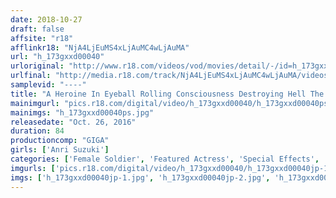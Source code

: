 ```yaml
---
date: 2018-10-27
draft: false
affsite: "r18"
afflinkr18: "NjA4LjEuMS4xLjAuMC4wLjAuMA"
url: "h_173gxxd00040"
urloriginal: "http://www.r18.com/videos/vod/movies/detail/-/id=h_173gxxd00040"
urlfinal: "http://media.r18.com/track/NjA4LjEuMS4xLjAuMC4wLjAuMA/videos/vod/movies/detail/-/id=h_173gxxd00040"
samplevid: "----"
title: "A Heroine In Eyeball Rolling Consciousness Destroying Hell The Masked Beautiful Girl Aurora Anri Suzuki"
mainimgurl: "pics.r18.com/digital/video/h_173gxxd00040/h_173gxxd00040ps.jpg"
mainimgs: "h_173gxxd00040ps.jpg"
releasedate: "Oct. 26, 2016"
duration: 84
productioncomp: "GIGA"
girls: ['Anri Suzuki']
categories: ['Female Soldier', 'Featured Actress', 'Special Effects', 'Creampie']
imgurls: ['pics.r18.com/digital/video/h_173gxxd00040/h_173gxxd00040jp-1.jpg', 'pics.r18.com/digital/video/h_173gxxd00040/h_173gxxd00040jp-2.jpg', 'pics.r18.com/digital/video/h_173gxxd00040/h_173gxxd00040jp-3.jpg', 'pics.r18.com/digital/video/h_173gxxd00040/h_173gxxd00040jp-4.jpg', 'pics.r18.com/digital/video/h_173gxxd00040/h_173gxxd00040jp-5.jpg', 'pics.r18.com/digital/video/h_173gxxd00040/h_173gxxd00040jp-6.jpg', 'pics.r18.com/digital/video/h_173gxxd00040/h_173gxxd00040jp-7.jpg', 'pics.r18.com/digital/video/h_173gxxd00040/h_173gxxd00040jp-8.jpg', 'pics.r18.com/digital/video/h_173gxxd00040/h_173gxxd00040jp-9.jpg', 'pics.r18.com/digital/video/h_173gxxd00040/h_173gxxd00040jp-10.jpg', 'pics.r18.com/digital/video/h_173gxxd00040/h_173gxxd00040jp-11.jpg', 'pics.r18.com/digital/video/h_173gxxd00040/h_173gxxd00040jp-12.jpg', 'pics.r18.com/digital/video/h_173gxxd00040/h_173gxxd00040jp-13.jpg', 'pics.r18.com/digital/video/h_173gxxd00040/h_173gxxd00040jp-14.jpg', 'pics.r18.com/digital/video/h_173gxxd00040/h_173gxxd00040jp-15.jpg', 'pics.r18.com/digital/video/h_173gxxd00040/h_173gxxd00040jp-16.jpg', 'pics.r18.com/digital/video/h_173gxxd00040/h_173gxxd00040jp-17.jpg', 'pics.r18.com/digital/video/h_173gxxd00040/h_173gxxd00040jp-18.jpg', 'pics.r18.com/digital/video/h_173gxxd00040/h_173gxxd00040jp-19.jpg', 'pics.r18.com/digital/video/h_173gxxd00040/h_173gxxd00040jp-20.jpg']
imgs: ['h_173gxxd00040jp-1.jpg', 'h_173gxxd00040jp-2.jpg', 'h_173gxxd00040jp-3.jpg', 'h_173gxxd00040jp-4.jpg', 'h_173gxxd00040jp-5.jpg', 'h_173gxxd00040jp-6.jpg', 'h_173gxxd00040jp-7.jpg', 'h_173gxxd00040jp-8.jpg', 'h_173gxxd00040jp-9.jpg', 'h_173gxxd00040jp-10.jpg', 'h_173gxxd00040jp-11.jpg', 'h_173gxxd00040jp-12.jpg', 'h_173gxxd00040jp-13.jpg', 'h_173gxxd00040jp-14.jpg', 'h_173gxxd00040jp-15.jpg', 'h_173gxxd00040jp-16.jpg', 'h_173gxxd00040jp-17.jpg', 'h_173gxxd00040jp-18.jpg', 'h_173gxxd00040jp-19.jpg', 'h_173gxxd00040jp-20.jpg']
---
```

